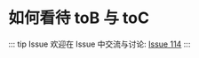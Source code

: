 # 如何看待 toB 与 toC



::: tip Issue 
 欢迎在 Issue 中交流与讨论: [Issue 114](https://github.com/shfshanyue/Daily-Question/issues/114) 
:::



